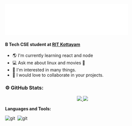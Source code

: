  <img src="blink.svg" width="400" height="100" alt="css-in-readme">

#### B Tech CSE student at [RIT Kottayam](http://rit.ac.in)

- :earth_americas: I'm currently learning react and node
- :computer: Ask me about linux and movies :movie_camera:
- :stars: I'm interested in many things.
- :raising_hand: I would love to collaborate in your projects.

### ⚙️ GitHub Stats:


<p align="center">
<a href="https://github.com/vskvj3">
  <img height="180em" src="https://github-readme-stats-eight-theta.vercel.app/api?username=vskvj3&show_icons=true&theme=dark&bg_color=000000&include_all_commits=true&count_private=true"/>
  <img height="180em" src="https://github-readme-stats-eight-theta.vercel.app/api/top-langs/?username=vskvj3&layout=compact&langs_count=8&theme=dark&bg_color=000000"/>
</a>
</p>

**Languages and Tools:** 

<img align="left" alt="git" width="40px" src="https://www.svgrepo.com/show/353478/bash-icon.svg" />
<img align="left" alt="git" width="40px" src="https://img.icons8.com/color/512/javascript.png" />
